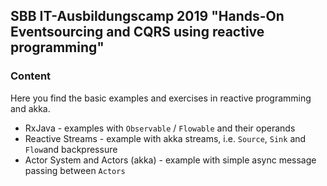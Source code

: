## SBB IT-Ausbildungscamp 2019 "Hands-On Eventsourcing and CQRS using reactive programming"

### Content
Here you find the basic examples and exercises in reactive programming and akka.

* RxJava - examples with `Observable` / `Flowable` and their operands
* Reactive Streams - example with akka streams, i.e. `Source`, `Sink` and `Flow`and backpressure
* Actor System and Actors (akka) - example with simple async message passing between `Actors`
